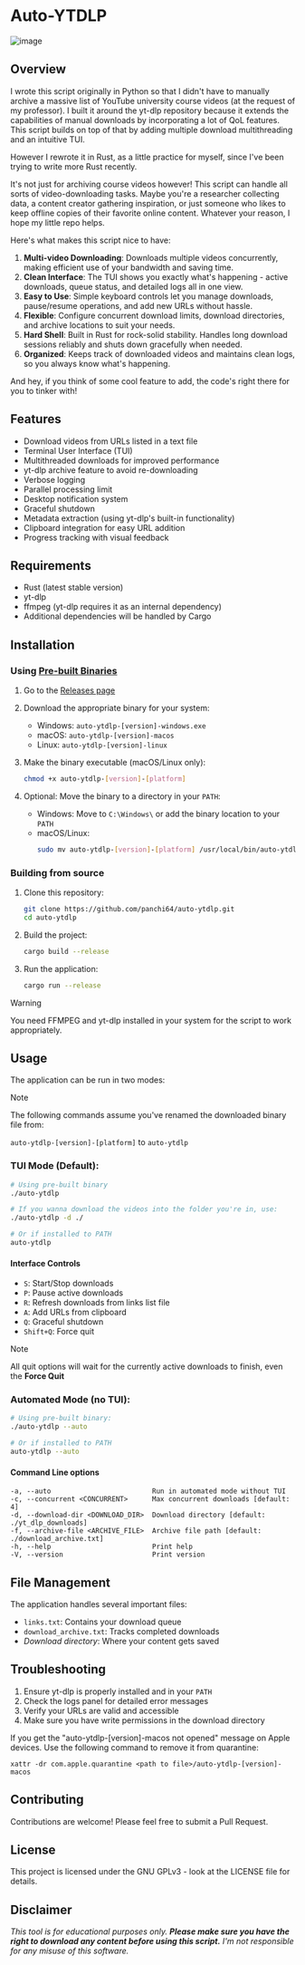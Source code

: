 # Auto-YTDLP

![image](https://github.com/user-attachments/assets/d21d3df2-9905-48fc-b058-3b06ae91f449)

## Overview

I wrote this script originally in Python so that I didn't have to manually archive a massive list of YouTube university course videos (at the request of my professor). I built it around the yt-dlp repository because it extends the capabilities of manual downloads by incorporating a lot of QoL features. This script builds on top of that by adding multiple download multithreading and an intuitive TUI.

However I rewrote it in Rust, as a little practice for myself, since I've been trying to write more Rust recently.

It's not just for archiving course videos however! This script can handle all sorts of video-downloading tasks. Maybe you're a researcher collecting data, a content creator gathering inspiration, or just someone who likes to keep offline copies of their favorite online content. Whatever your reason, I hope my little repo helps.

Here's what makes this script nice to have:

1. **Multi-video Downloading**: Downloads multiple videos concurrently, making efficient use of your bandwidth and saving time.
2. **Clean Interface**: The TUI shows you exactly what's happening - active downloads, queue status, and detailed logs all in one view.
3. **Easy to Use**: Simple keyboard controls let you manage downloads, pause/resume operations, and add new URLs without hassle.
4. **Flexible**: Configure concurrent download limits, download directories, and archive locations to suit your needs.
5. **Hard Shell**: Built in Rust for rock-solid stability. Handles long download sessions reliably and shuts down gracefully when needed.
6. **Organized**: Keeps track of downloaded videos and maintains clean logs, so you always know what's happening.

And hey, if you think of some cool feature to add, the code's right there for you to tinker with!

## Features

- Download videos from URLs listed in a text file
- Terminal User Interface (TUI)
- Multithreaded downloads for improved performance
- yt-dlp archive feature to avoid re-downloading
- Verbose logging
- Parallel processing limit
- Desktop notification system
- Graceful shutdown
- Metadata extraction (using yt-dlp's built-in functionality)
- Clipboard integration for easy URL addition
- Progress tracking with visual feedback

## Requirements

- Rust (latest stable version)
- yt-dlp
- ffmpeg (yt-dlp requires it as an internal dependency)
- Additional dependencies will be handled by Cargo

## Installation

### Using [Pre-built Binaries](https://github.com/panchi64/auto-ytdlp/releases/new)

1. Go to the [Releases page](https://github.com/panchi64/auto-ytdlp/releases/new)
2. Download the appropriate binary for your system:

   - Windows: `auto-ytdlp-[version]-windows.exe`
   - macOS: `auto-ytdlp-[version]-macos`
   - Linux: `auto-ytdlp-[version]-linux`


3. Make the binary executable (macOS/Linux only):
   ```bash
   chmod +x auto-ytdlp-[version]-[platform]
   ```

4. Optional: Move the binary to a directory in your `PATH`:

   - Windows: Move to `C:\Windows\` or add the binary location to your `PATH`
   - macOS/Linux:
      ```bash
      sudo mv auto-ytdlp-[version]-[platform] /usr/local/bin/auto-ytdlp
      ```

### Building from source

1. Clone this repository:
   ```bash
   git clone https://github.com/panchi64/auto-ytdlp.git
   cd auto-ytdlp
   ```

2. Build the project:
   ```bash
   cargo build --release
   ```

3. Run the application:
   ```bash
   cargo run --release
   ```   
> [!WARNING]
> You need FFMPEG and yt-dlp installed in your system for the script to work appropriately.

## Usage

The application can be run in two modes:

> [!NOTE]
> The following commands assume you've renamed the downloaded binary file from:
> 
> `auto-ytdlp-[version]-[platform]` to `auto-ytdlp`

### TUI Mode (Default):
```bash
# Using pre-built binary
./auto-ytdlp

# If you wanna download the videos into the folder you're in, use:
./auto-ytdlp -d ./

# Or if installed to PATH
auto-ytdlp
```

#### Interface Controls
- `S`: Start/Stop downloads
- `P`: Pause active downloads
- `R`: Refresh downloads from links list file
- `A`: Add URLs from clipboard
- `Q`: Graceful shutdown
- `Shift+Q`: Force quit

> [!NOTE]
> All quit options will wait for the currently active downloads to finish, even the **Force Quit**

### Automated Mode (no TUI):
```bash
# Using pre-built binary:
./auto-ytdlp --auto

# Or if installed to PATH
auto-ytdlp --auto
```

#### Command Line options
```
-a, --auto                         Run in automated mode without TUI
-c, --concurrent <CONCURRENT>      Max concurrent downloads [default: 4]
-d, --download-dir <DOWNLOAD_DIR>  Download directory [default: ./yt_dlp_downloads]
-f, --archive-file <ARCHIVE_FILE>  Archive file path [default: ./download_archive.txt]
-h, --help                         Print help
-V, --version                      Print version
```

## File Management
The application handles several important files:

- `links.txt`: Contains your download queue
- `download_archive.txt`: Tracks completed downloads
- _Download directory_: Where your content gets saved

## Troubleshooting

1. Ensure yt-dlp is properly installed and in your `PATH`
2. Check the logs panel for detailed error messages
3. Verify your URLs are valid and accessible
4. Make sure you have write permissions in the download directory

If you get the "auto-ytdlp-[version]-macos not opened" message on Apple devices. Use the following command to remove it from quarantine:
```
xattr -dr com.apple.quarantine <path to file>/auto-ytdlp-[version]-macos
```

## Contributing

Contributions are welcome! Please feel free to submit a Pull Request.

## License

This project is licensed under the GNU GPLv3 - look at the LICENSE file for details.

## Disclaimer

_This tool is for educational purposes only. **Please make sure you have the right to download any content before using this script.** I'm not responsible for any misuse of this software._
